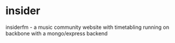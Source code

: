 insider
=======

insiderfm - a music community website with timetabling running on backbone with a mongo/express backend
